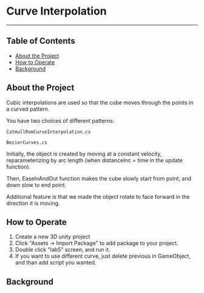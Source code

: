 # Curve Interpolation
-----
## Table of Contents
- [About the Project](#about-the-project)
- [How to Operate](#how-to-operate)
- [Background](#Background)

## About the Project
Cubic interpolations are used so that the cube moves through the points in a curved pattern.

You have two choices of different patterns:
```
CatmullRomCurveInterpolation.cs
```
```
BezierCurves.cs
```
Initially, the object is created by moving at a constant velocity, reparameterizing by arc length (when distanceInc = time in the update function).

Then, EaseInAndOut function makes the cube slowly start from point, and down slow to end point.

Additional feature is that we made the object rotate to face forward in the direction it is moving.

## How to Operate
1. Create a new 3D unity project
2. Click "Assets -> Import Package" to add package to your project.
3. Double click "lab5" screen, and run it.
4. If you want to use different curve, just delete previous in GameObject, and than add script you wanted.

## Background


 

